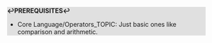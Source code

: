 <div style="margin:2em; background-color: #e0e0e0;">

<strong>↩PREREQUISITES↩</strong>

 * Core Language/Operators_TOPIC: Just basic ones like comparison and arithmetic.

</div>

